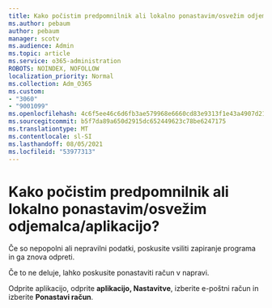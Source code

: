 ```yaml
---
title: Kako počistim predpomnilnik ali lokalno ponastavim/osvežim odjemalca/aplikacijo?
ms.author: pebaum
author: pebaum
manager: scotv
ms.audience: Admin
ms.topic: article
ms.service: o365-administration
ROBOTS: NOINDEX, NOFOLLOW
localization_priority: Normal
ms.collection: Adm_O365
ms.custom:
- "3060"
- "9001099"
ms.openlocfilehash: 4c6f5ee46c6d6fb3ae579968e6660cd83e9313f1e43a4907d212a39f6eee9b6c
ms.sourcegitcommit: b5f7da89a650d2915dc652449623c78be6247175
ms.translationtype: MT
ms.contentlocale: sl-SI
ms.lasthandoff: 08/05/2021
ms.locfileid: "53977313"
---
```

# <a name="how-do-i-clear-the-cache-or-locally-resetrefresh-the-clientapp"></a>Kako počistim predpomnilnik ali lokalno ponastavim/osvežim odjemalca/aplikacijo?

Če so nepopolni ali nepravilni podatki, poskusite vsiliti zapiranje programa in ga znova odpreti.  

Če to ne deluje, lahko poskusite ponastaviti račun v napravi.
 
Odprite aplikacijo, odprite **aplikacijo, Nastavitve**, izberite e-poštni račun in izberite **Ponastavi račun**.